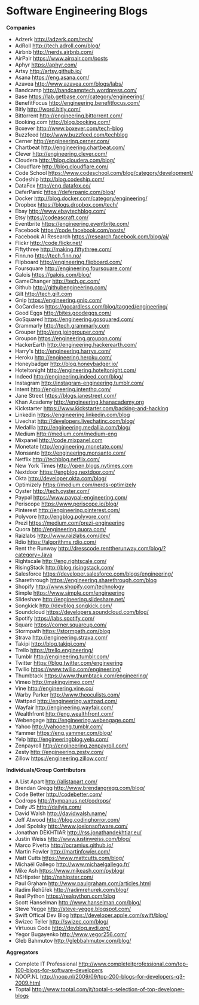 # Software Engineering Blogs
**Companies**
* Adzerk http://adzerk.com/tech/
* AdRoll http://tech.adroll.com/blog/
* Airbnb http://nerds.airbnb.com/
* AirPair https://www.airpair.com/posts
* Aphyr https://aphyr.com/
* Artsy http://artsy.github.io/
* Asana https://eng.asana.com/
* Azavea http://www.azavea.com/blogs/labs/
* Bandcamp http://bandcamptech.wordpress.com/
* Base https://lab.getbase.com/category/engineering/
* BenefitFocus http://engineering.benefitfocus.com/
* Bitly http://word.bitly.com/
* Bittorrent http://engineering.bittorrent.com/
* Booking.com http://blog.booking.com/
* Boxever http://www.boxever.com/tech-blog
* Buzzfeed http://www.buzzfeed.com/techblog
* Cerner http://engineering.cerner.com/
* Chartbeat http://engineering.chartbeat.com/
* Clever http://engineering.clever.com/
* Cloudera http://blog.cloudera.com/blog/
* Cloudflare http://blog.cloudflare.com/
* Code School https://www.codeschool.com/blog/category/development/
* Codeship http://blog.codeship.com/
* DataFox http://eng.datafox.co/
* DeferPanic https://deferpanic.com/blog/
* Docker http://blog.docker.com/category/engineering/
* Dropbox https://blogs.dropbox.com/tech/
* Ebay http://www.ebaytechblog.com/
* Etsy https://codeascraft.com/
* Eventbrite https://engineering.eventbrite.com/
* Facebook https://code.facebook.com/posts/
* Facebook AI Research https://research.facebook.com/blog/ai/
* Flickr http://code.flickr.net/
* Fiftythree http://making.fiftythree.com/
* Finn.no http://tech.finn.no/
* Flipboard http://engineering.flipboard.com/
* Foursquare http://engineering.foursquare.com/
* Galois https://galois.com/blog/
* GameChanger http://tech.gc.com/
* Github http://githubengineering.com/
* Gilt http://tech.gilt.com
* Gnip https://engineering.gnip.com/
* GoCardless https://gocardless.com/blog/tagged/engineering/
* Good Eggs http://bites.goodeggs.com/
* GoSquared https://engineering.gosquared.com/
* Grammarly http://tech.grammarly.com
* Grouper http://eng.joingrouper.com/
* Groupon https://engineering.groupon.com/
* HackerEarth http://engineering.hackerearth.com/
* Harry's http://engineering.harrys.com/
* Heroku http://engineering.heroku.com/
* Honeybadger http://blog.honeybadger.io/
* Hoteltonight http://engineering.hoteltonight.com/
* Indeed http://engineering.indeed.com/blog/
* Instagram http://instagram-engineering.tumblr.com/
* Intent http://engineering.intenthq.com/
* Jane Street https://blogs.janestreet.com/
* Khan Academy http://engineering.khanacademy.org
* Kickstarter https://www.kickstarter.com/backing-and-hacking
* Linkedin https://engineering.linkedin.com/blog
* Livechat http://developers.livechatinc.com/blog/
* Medallia http://engineering.medallia.com/blog/
* Medium http://medium.com/medium-eng
* Mixpanel http://code.mixpanel.com
* Monetate http://engineering.monetate.com/
* Monsanto http://engineering.monsanto.com/
* Netflix http://techblog.netflix.com/
* New York Times http://open.blogs.nytimes.com
* Nextdoor https://engblog.nextdoor.com/
* Okta http://developer.okta.com/blog/
* Optimizely https://medium.com/nerds-optimizely
* Oyster http://tech.oyster.com/
* Paypal https://www.paypal-engineering.com/
* Periscope https://www.periscope.io/blog/
* Pinterest http://engineering.pinterest.com/
* Polyvore http://engblog.polyvore.com/
* Prezi https://medium.com/prezi-engineering
* Quora http://engineering.quora.com/
* Raizlabs http://www.raizlabs.com/dev/
* Rdio https://algorithms.rdio.com/
* Rent the Runway http://dresscode.renttherunway.com/blog/?category=Java
* Rightscale http://eng.rightscale.com/
* RisingStack http://blog.risingstack.com/
* Salesforce https://developer.salesforce.com/blogs/engineering/
* Sharethrough https://engineering.sharethrough.com/blog
* Shopify http://www.shopify.com/technology
* Simple https://www.simple.com/engineering
* Slideshare http://engineering.slideshare.net/
* Songkick http://devblog.songkick.com/
* Soundcloud https://developers.soundcloud.com/blog/
* Spotify https://labs.spotify.com/
* Square https://corner.squareup.com/
* Stormpath https://stormpath.com/blog
* Strava http://engineering.strava.com/
* Takipi http://blog.takipi.com/
* Trello https://trello.engineering/
* Tumblr http://engineering.tumblr.com/
* Twitter https://blog.twitter.com/engineering
* Twilio https://www.twilio.com/engineering/
* Thumbtack https://www.thumbtack.com/engineering/
* Vimeo http://makingvimeo.com/
* Vine http://engineering.vine.co/
* Warby Parker http://www.theoculists.com/
* Wattpad http://engineering.wattpad.com/
* Wayfair http://engineering.wayfair.com/
* Wealthfront http://eng.wealthfront.com/
* Webengage http://engineering.webengage.com/
* Yahoo http://yahooeng.tumblr.com/
* Yammer https://eng.yammer.com/blog/
* Yelp http://engineeringblog.yelp.com/
* Zenpayroll http://engineering.zenpayroll.com/
* Zesty http://engineering.zesty.com/
* Zillow https://engineering.zillow.com/

**Individuals/Group Contributors**
* A List Apart http://alistapart.com/
* Brendan Gregg http://www.brendangregg.com/blog/
* Code Better http://codebetter.com/
* Codrops http://tympanus.net/codrops/
* Daily JS http://dailyjs.com/
* David Walsh http://davidwalsh.name/
* Jeff Atwood http://blog.codinghorror.com/
* Joel Spolsky http://www.joelonsoftware.com/
* Jonathan DEKHTIAR http://rss.jonathandekhtiar.eu/
* Justin Weiss http://www.justinweiss.com/blog/
* Marco Pivetta http://ocramius.github.io/
* Martin Fowler http://martinfowler.com/
* Matt Cutts https://www.mattcutts.com/blog/
* Michaël Gallego http://www.michaelgallego.fr/
* Mike Ash https://www.mikeash.com/pyblog/
* NSHipster http://nshipster.com/
* Paul Graham http://www.paulgraham.com/articles.html
* Radim Řehůřek http://radimrehurek.com/blog/
* Real Python https://realpython.com/blog
* Scott Hanselman http://www.hanselman.com/blog/
* Steve Yegge http://steve-yegge.blogspot.com/
* Swift Offical Dev Blog https://developer.apple.com/swift/blog/
* Swizec Teller http://swizec.com/blog/
* Virtuous Code http://devblog.avdi.org/
* Yegor Bugayenko http://www.yegor256.com/
* Gleb Bahmutov http://glebbahmutov.com/blog/

**Aggregators**
* Complete IT Professional http://www.completeitprofessional.com/top-100-blogs-for-software-developers
* NOOP.NL http://noop.nl/2009/09/top-200-blogs-for-developers-q3-2009.html
* Toptal http://www.toptal.com/it/toptal-s-selection-of-top-developer-blogs

